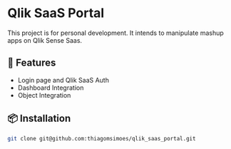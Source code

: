 # Qlik SaaS Portal

This project is for personal development. It intends to manipulate mashup apps on Qlik Sense Saas. 

## 🚀 Features

- Login page and Qlik SaaS Auth
- Dashboard Integration
- Object Integration

## 📦 Installation

```bash
git clone git@github.com:thiagomsimoes/qlik_saas_portal.git
